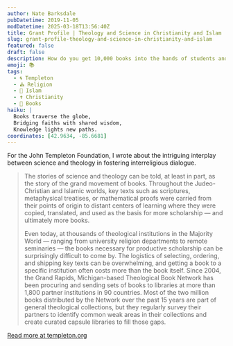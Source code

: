 ```yaml
---
author: Nate Barksdale
pubDatetime: 2019-11-05
modDatetime: 2025-03-18T13:56:40Z
title: Grant Profile | Theology and Science in Christianity and Islam
slug: grant-profile-theology-and-science-in-christianity-and-islam
featured: false
draft: false
description: How do you get 10,000 books into the hands of students and scholars in dozens of countries? Logistics, logistics, logistics.
emoji: 📚
tags:
  - 🌀 Templeton
  - ⛪ Religion
  - 🌙 Islam
  - ✝️ Christianity
  - 📖 Books
haiku: |
  Books traverse the globe,  
  Bridging faiths with shared wisdom,  
  Knowledge lights new paths.
coordinates: [42.9634, -85.6681]
---
```


For the John Templeton Foundation, I wrote about the intriguing interplay between science and theology in fostering interreligious dialogue.

> The stories of science and theology can be told, at least in part, as the story of the grand movement of books. Throughout the Judeo-Christian and Islamic worlds, key texts such as scriptures, metaphysical treatises, or mathematical proofs were carried from their points of origin to distant centers of learning where they were copied, translated, and used as the basis for more scholarship — and ultimately more books.
>
> Even today, at thousands of theological institutions in the Majority World — ranging from university religion departments to remote seminaries — the books necessary for productive scholarship can be surprisingly difficult to come by. The logistics of selecting, ordering, and shipping key texts can be overwhelming, and getting a book to a specific institution often costs more than the book itself. Since 2004, the Grand Rapids, Michigan-based Theological Book Network has been procuring and sending sets of books to libraries at more than 1,800 partner institutions in 90 countries. Most of the two million books distributed by the Network over the past 15 years are part of general theological collections, but they regularly survey their partners to identify common weak areas in their collections and create curated capsule libraries to fill those gaps.

[Read more at templeton.org](https://www.templeton.org/grant/theology-and-science-in-christianity-and-islam-building-capacity-for-interreligious-engagement-in-the-majority-world)
